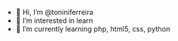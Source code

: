 - 👋 Hi, I’m @toniniferreira
- 👀 I’m interested in learn
- 🌱 I’m currently learning php, html5, css, python


<!---
toniniferreira/toniniferreira is a ✨ special ✨ repository because its `README.md` (this file) appears on your GitHub profile.
You can click the Preview link to take a look at your changes.
--->
